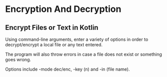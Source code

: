 # Encryption And Decryption 
## Encrypt Files or Text in Kotlin


Using command-line arguments, enter a variety of options in order to decrypt/encrypt a local file or any text entered.

The program will also throw errors in case a file does not exist or something goes wrong.

Options include -mode dec/enc, -key (n) and -in (file name). 
